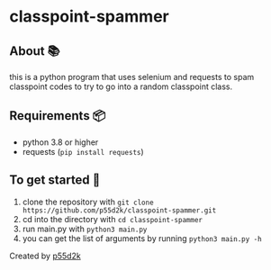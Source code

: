 # classpoint-spammer

## About 📚

this is a python program that uses selenium and requests to spam classpoint codes to try to go into a random classpoint class.

## Requirements 📦

- python 3.8 or higher
- requests (`pip install requests`)

## To get started 🚀

1. clone the repository with `git clone https://github.com/p55d2k/classpoint-spammer.git`
2. cd into the directory with `cd classpoint-spammer`
3. run main.py with `python3 main.py`
4. you can get the list of arguments by running `python3 main.py -h`

Created by [p55d2k](https://github.com/p55d2k)
